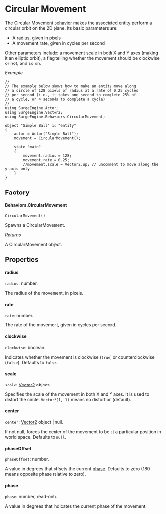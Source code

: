 Circular Movement
=================

The Circular Movement [behavior](/engine/behavior) makes the associated [entity](/engine/entity) perform a circular orbit on the 2D plane. Its basic parameters are:

* A radius, given in pixels
* A movement rate, given in cycles per second

Other parameters include: a movement scale in both X and Y axes (making it an elliptic orbit), a flag telling whether the movement should be clockwise or not, and so on.

*Example*

```
//
// The example below shows how to make an entity move along
// a circle of 128 pixels of radius at a rate of 0.25 cycles
// per second (i.e., it takes one second to complete 25% of
// a cycle, or 4 seconds to complete a cycle)
//
using SurgeEngine.Actor;
using SurgeEngine.Vector2;
using SurgeEngine.Behaviors.CircularMovement;

object "Simple Ball" is "entity"
{
    actor = Actor("Simple Ball");
    movement = CircularMovement();

    state "main"
    {
        movement.radius = 128;
        movement.rate = 0.25;
        //movement.scale = Vector2.up; // uncomment to move along the y-axis only
    }
}
```

Factory
-------

#### Behaviors.CircularMovement

`CircularMovement()`

Spawns a CircularMovement.

*Returns*

A CircularMovement object.

Properties
----------

#### radius

`radius`: number.

The radius of the movement, in pixels.

#### rate

`rate`: number.

The rate of the movement, given in cycles per second.

#### clockwise

`clockwise`: boolean.

Indicates whether the movement is clockwise (`true`) or counterclockwise (`false`). Defaults to `false`.

#### scale

`scale`: [Vector2](/engine/vector2) object.

Specifies the scale of the movement in both X and Y axes. It is used to distort the circle. `Vector2(1, 1)` means no distortion (default).

#### center

`center`: [Vector2](/engine/vector2) object | null.

If not null, forces the center of the movement to be at a particular position in world space. Defaults to `null`.

#### phaseOffset

`phaseOffset`: number.

A value in degrees that offsets the current [phase](#phase). Defaults to zero (180 means opposite phase relative to zero).

#### phase

`phase`: number, read-only.

A value in degrees that indicates the current phase of the movement.
